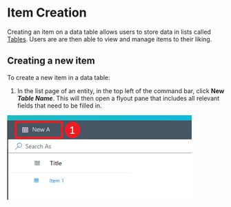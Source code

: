 # Item Creation

Creating an item on a data table allows users to store data in lists called [Tables](https://docs.rapidplatform.com/). Users are are then able to view and manage items to their liking.

## Creating a new item

To create a new item in a data table:

1. In the list page of an entity, in the top left of the command bar, click **New *Table Name***. This will then open a flyout pane that includes all relevant fields that need to be filled in.

![Item Creation 01.png](./downloaded_image_1705285790576.png)